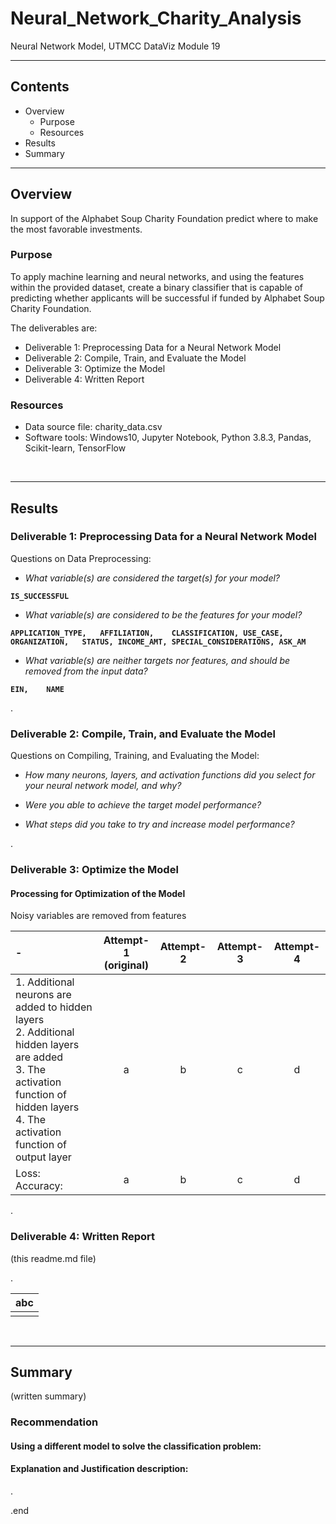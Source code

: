 # Neural_Network_Charity_Analysis
Neural Network Model, UTMCC DataViz Module 19

---

## Contents 
  * Overview
    - Purpose
    - Resources
  * Results
  * Summary
 

---  

## Overview 
  
  In support of the Alphabet Soup Charity Foundation predict where to make the most favorable investments. 

   ### Purpose
   To apply machine learning and neural networks, and using the features within the provided dataset, create a binary classifier that is capable of predicting whether applicants will be successful if funded by Alphabet Soup Charity Foundation. 
  
   The deliverables are: 
   - Deliverable 1: Preprocessing Data for a Neural Network Model
   - Deliverable 2: Compile, Train, and Evaluate the Model
   - Deliverable 3: Optimize the Model
   - Deliverable 4: Written Report 
  
   
  
   ### Resources
  * Data source file: charity_data.csv
  * Software tools: Windows10, Jupyter Notebook, Python 3.8.3, Pandas, Scikit-learn, TensorFlow
  
<br>

--- 

## Results


### Deliverable 1: Preprocessing Data for a Neural Network Model



Questions on Data Preprocessing:

- *What variable(s) are considered the target(s) for your model?*

 **`IS_SUCCESSFUL`**

- *What variable(s) are considered to be the features for your model?*

 **`APPLICATION_TYPE,	AFFILIATION,	CLASSIFICATION,	USE_CASE,	ORGANIZATION,	STATUS,	INCOME_AMT,	SPECIAL_CONSIDERATIONS,	ASK_AM`**


- *What variable(s) are neither targets nor features, and should be removed from the input data?*

 **`EIN,	NAME`**

.

### Deliverable 2: Compile, Train, and Evaluate the Model



Questions on Compiling, Training, and Evaluating the Model:
- *How many neurons, layers, and activation functions did you select for your neural network model, and why?*


- *Were you able to achieve the target model performance?*


- *What steps did you take to try and increase model performance?*



.

### Deliverable 3: Optimize the Model

#### Processing for Optimization of the Model

Noisy variables are removed from features


| - | Attempt-1<br>(original) | Attempt-2 | Attempt-3 | Attempt-4 |
| :--- | :---: | :---: | :---: | :---: | 
| 1. Additional neurons are added to hidden layers<br>2. Additional hidden layers are added<br>3. The activation function of hidden layers<br>4. The activation function of output layer | a | b | c | d |
| Loss:<br>Accuracy: | a | b | c | d |


 


.

### Deliverable 4: Written Report 
   (this readme.md file)


.

 
   | **abc** |
   | :---: |
   | ![]() |




<br>

---

## Summary
  (written summary)

### Recommendation 

#### Using a different model to solve the classification problem:


#### Explanation and Justification description:

.

.end

